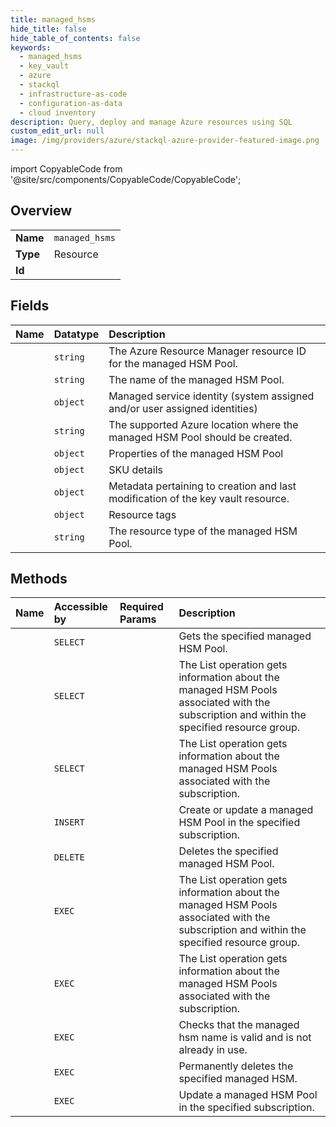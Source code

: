 ```yaml
---
title: managed_hsms
hide_title: false
hide_table_of_contents: false
keywords:
  - managed_hsms
  - key_vault
  - azure    
  - stackql
  - infrastructure-as-code
  - configuration-as-data
  - cloud inventory
description: Query, deploy and manage Azure resources using SQL
custom_edit_url: null
image: /img/providers/azure/stackql-azure-provider-featured-image.png
---
```


import CopyableCode from '@site/src/components/CopyableCode/CopyableCode';




## Overview
<table><tbody>
<tr><td><b>Name</b></td><td><code>managed_hsms</code></td></tr>
<tr><td><b>Type</b></td><td>Resource</td></tr>
<tr><td><b>Id</b></td><td><CopyableCode code="azure.key_vault.managed_hsms" /></td></tr>
</tbody></table>

## Fields
| Name | Datatype | Description |
|:-----|:---------|:------------|
| <CopyableCode code="id" /> | `string` | The Azure Resource Manager resource ID for the managed HSM Pool. |
| <CopyableCode code="name" /> | `string` | The name of the managed HSM Pool. |
| <CopyableCode code="identity" /> | `object` | Managed service identity (system assigned and/or user assigned identities) |
| <CopyableCode code="location" /> | `string` | The supported Azure location where the managed HSM Pool should be created. |
| <CopyableCode code="properties" /> | `object` | Properties of the managed HSM Pool |
| <CopyableCode code="sku" /> | `object` | SKU details |
| <CopyableCode code="systemData" /> | `object` | Metadata pertaining to creation and last modification of the key vault resource. |
| <CopyableCode code="tags" /> | `object` | Resource tags |
| <CopyableCode code="type" /> | `string` | The resource type of the managed HSM Pool. |
## Methods
| Name | Accessible by | Required Params | Description |
|:-----|:--------------|:----------------|:------------|
| <CopyableCode code="get" /> | `SELECT` | <CopyableCode code="name, resourceGroupName, subscriptionId" /> | Gets the specified managed HSM Pool. |
| <CopyableCode code="list_by_resource_group" /> | `SELECT` | <CopyableCode code="resourceGroupName, subscriptionId" /> | The List operation gets information about the managed HSM Pools associated with the subscription and within the specified resource group. |
| <CopyableCode code="list_by_subscription" /> | `SELECT` | <CopyableCode code="subscriptionId" /> | The List operation gets information about the managed HSM Pools associated with the subscription. |
| <CopyableCode code="create_or_update" /> | `INSERT` | <CopyableCode code="name, resourceGroupName, subscriptionId" /> | Create or update a managed HSM Pool in the specified subscription. |
| <CopyableCode code="delete" /> | `DELETE` | <CopyableCode code="name, resourceGroupName, subscriptionId" /> | Deletes the specified managed HSM Pool. |
| <CopyableCode code="_list_by_resource_group" /> | `EXEC` | <CopyableCode code="resourceGroupName, subscriptionId" /> | The List operation gets information about the managed HSM Pools associated with the subscription and within the specified resource group. |
| <CopyableCode code="_list_by_subscription" /> | `EXEC` | <CopyableCode code="subscriptionId" /> | The List operation gets information about the managed HSM Pools associated with the subscription. |
| <CopyableCode code="check_mhsm_name_availability" /> | `EXEC` | <CopyableCode code="subscriptionId, data__name" /> | Checks that the managed hsm name is valid and is not already in use. |
| <CopyableCode code="purge_deleted" /> | `EXEC` | <CopyableCode code="location, name, subscriptionId" /> | Permanently deletes the specified managed HSM. |
| <CopyableCode code="update" /> | `EXEC` | <CopyableCode code="name, resourceGroupName, subscriptionId" /> | Update a managed HSM Pool in the specified subscription. |
